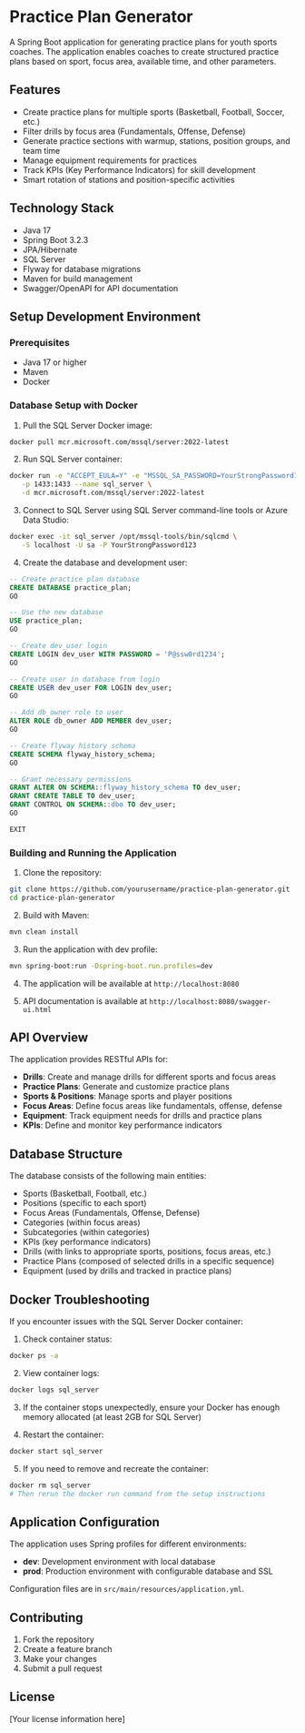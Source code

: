 # Practice Plan Generator

A Spring Boot application for generating practice plans for youth sports coaches. The application enables coaches to create structured practice plans based on sport, focus area, available time, and other parameters.

## Features

- Create practice plans for multiple sports (Basketball, Football, Soccer, etc.)
- Filter drills by focus area (Fundamentals, Offense, Defense)
- Generate practice sections with warmup, stations, position groups, and team time
- Manage equipment requirements for practices
- Track KPIs (Key Performance Indicators) for skill development
- Smart rotation of stations and position-specific activities

## Technology Stack

- Java 17
- Spring Boot 3.2.3
- JPA/Hibernate
- SQL Server
- Flyway for database migrations
- Maven for build management
- Swagger/OpenAPI for API documentation

## Setup Development Environment

### Prerequisites

- Java 17 or higher
- Maven
- Docker

### Database Setup with Docker

1. Pull the SQL Server Docker image:

```bash
docker pull mcr.microsoft.com/mssql/server:2022-latest
```

2. Run SQL Server container:

```bash
docker run -e "ACCEPT_EULA=Y" -e "MSSQL_SA_PASSWORD=YourStrongPassword123" \
   -p 1433:1433 --name sql_server \
   -d mcr.microsoft.com/mssql/server:2022-latest
```

3. Connect to SQL Server using SQL Server command-line tools or Azure Data Studio:

```bash
docker exec -it sql_server /opt/mssql-tools/bin/sqlcmd \
   -S localhost -U sa -P YourStrongPassword123
```

4. Create the database and development user:

```sql
-- Create practice plan database
CREATE DATABASE practice_plan;
GO

-- Use the new database
USE practice_plan;
GO

-- Create dev_user login
CREATE LOGIN dev_user WITH PASSWORD = 'P@ssw0rd1234';
GO

-- Create user in database from login
CREATE USER dev_user FOR LOGIN dev_user;
GO

-- Add db_owner role to user
ALTER ROLE db_owner ADD MEMBER dev_user;
GO

-- Create flyway history schema
CREATE SCHEMA flyway_history_schema;
GO

-- Grant necessary permissions
GRANT ALTER ON SCHEMA::flyway_history_schema TO dev_user;
GRANT CREATE TABLE TO dev_user;
GRANT CONTROL ON SCHEMA::dbo TO dev_user;
GO

EXIT
```

### Building and Running the Application

1. Clone the repository:

```bash
git clone https://github.com/yourusername/practice-plan-generator.git
cd practice-plan-generator
```

2. Build with Maven:

```bash
mvn clean install
```

3. Run the application with dev profile:

```bash
mvn spring-boot:run -Dspring-boot.run.profiles=dev
```

4. The application will be available at `http://localhost:8080`

5. API documentation is available at `http://localhost:8080/swagger-ui.html`

## API Overview

The application provides RESTful APIs for:

- **Drills**: Create and manage drills for different sports and focus areas
- **Practice Plans**: Generate and customize practice plans
- **Sports & Positions**: Manage sports and player positions
- **Focus Areas**: Define focus areas like fundamentals, offense, defense
- **Equipment**: Track equipment needs for drills and practice plans
- **KPIs**: Define and monitor key performance indicators

## Database Structure

The database consists of the following main entities:

- Sports (Basketball, Football, etc.)
- Positions (specific to each sport)
- Focus Areas (Fundamentals, Offense, Defense)
- Categories (within focus areas)
- Subcategories (within categories)
- KPIs (key performance indicators)
- Drills (with links to appropriate sports, positions, focus areas, etc.)
- Practice Plans (composed of selected drills in a specific sequence)
- Equipment (used by drills and tracked in practice plans)

## Docker Troubleshooting

If you encounter issues with the SQL Server Docker container:

1. Check container status:
```bash
docker ps -a
```

2. View container logs:
```bash
docker logs sql_server
```

3. If the container stops unexpectedly, ensure your Docker has enough memory allocated (at least 2GB for SQL Server)

4. Restart the container:
```bash
docker start sql_server
```

5. If you need to remove and recreate the container:
```bash
docker rm sql_server
# Then rerun the docker run command from the setup instructions
```

## Application Configuration

The application uses Spring profiles for different environments:

- **dev**: Development environment with local database
- **prod**: Production environment with configurable database and SSL

Configuration files are in `src/main/resources/application.yml`.

## Contributing

1. Fork the repository
2. Create a feature branch
3. Make your changes
4. Submit a pull request

## License

[Your license information here]
